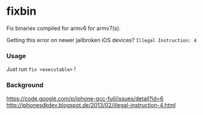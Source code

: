 fixbin  
======

Fix binaries compiled for armv6 for armv7(s).  

Getting this error on newer jailbroken iOS devices? `Illegal Instruction: 4`  

### Usage
Just run `fix <executable>` !  

### Background
https://code.google.com/p/iphone-gcc-full/issues/detail?id=6  
http://iphonesdkdev.blogspot.de/2013/02/illegal-instruction-4.html
